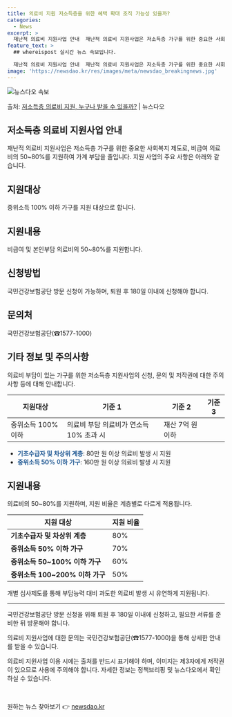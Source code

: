 ```yaml
---
title: 의료비 지원 저소득층을 위한 혜택 확대 조직 가능성 있을까?
categories:
  - News
excerpt: >
  재난적 의료비 지원사업 안내  재난적 의료비 지원사업은 저소득층 가구를 위한 중요한 사회복지 제도로, 비급여…
feature_text: >
  ## whereispost 실시간 뉴스 속보입니다.

  재난적 의료비 지원사업 안내  재난적 의료비 지원사업은 저소득층 가구를 위한 중요한 사회복지 제도로, 비급여…
image: 'https://newsdao.kr/res/images/meta/newsdao_breakingnews.jpg'
---
```


![뉴스다오 속보](https://newsdao.kr/res/images/meta/newsdao_breakingnews.jpg)

<p>출처: <a href="https://newsdao.kr/4486" rel="dofollow">저소득층 의료비 지원, 누구나 받을 수 있을까?</a> | 뉴스다오</p>

<h2 data-ke-size="size26">저소득층 의료비 지원사업 안내</h2>
<p data-ke-size="size16">재난적 의료비 지원사업은 저소득층 가구를 위한 중요한 사회복지 제도로, 비급여 의료비의 50~80%를 지원하여 가계 부담을 줄입니다. 지원 사업의 주요 사항은 아래와 같습니다.</p>

<h2 data-ke-size="size26">지원대상</h2>
<p data-ke-size="size16">중위소득 100% 이하 가구를 지원 대상으로 합니다.</p>

<h2 data-ke-size="size26">지원내용</h2>
<p data-ke-size="size16">비급여 및 본인부담 의료비의 50~80%를 지원합니다.</p>

<h2 data-ke-size="size26">신청방법</h2>
<p data-ke-size="size16">국민건강보험공단 방문 신청이 가능하며, 퇴원 후 180일 이내에 신청해야 합니다.</p>

<h2 data-ke-size="size26">문의처</h2>
<p data-ke-size="size16">국민건강보험공단(☎1577-1000)</p>

<h2 data-ke-size="size26">기타 정보 및 주의사항</h2>
<p data-ke-size="size16">의료비 부담이 있는 가구를 위한 저소득층 지원사업의 신청, 문의 및 저작권에 대한 주의사항 등에 대해 안내합니다.</p>

<table>
    <thead>
        <tr>
            <th>지원대상</th>
            <th>기준 1</th>
            <th>기준 2</th>
            <th>기준 3</th>
        </tr>
    </thead>
    <tbody>
        <tr>
            <td>중위소득 100% 이하</td>
            <td>의료비 부담 의료비가 연소득 10% 초과 시</td>
            <td>재산 7억 원 이하</td>
        </tr>
    </tbody>
</table>

<ul>
    <li><b><span style="color: #1a5490;">기초수급자 및 차상위 계층</span></b>: 80만 원 이상 의료비 발생 시 지원</li>
    <li><b><span style="color: #1a5490;">중위소득 50% 이하 가구</span></b>: 160만 원 이상 의료비 발생 시 지원</li>
</ul>

<h2 data-ke-size="size26">지원내용</h2>
<p data-ke-size="size16">의료비의 50~80%를 지원하며, 지원 비율은 계층별로 다르게 적용됩니다.</p>

<table>
    <thead>
        <tr>
            <th>지원 대상</th>
            <th>지원 비율</th>
        </tr>
    </thead>
    <tbody>
        <tr>
            <td><b>기초수급자 및 차상위 계층</b></td>
            <td>80%</td>
        </tr>
        <tr>
            <td><b>중위소득 50% 이하 가구</b></td>
            <td>70%</td>
        </tr>
        <tr>
            <td><b>중위소득 50~100% 이하 가구</b></td>
            <td>60%</td>
        </tr>
        <tr>
            <td><b>중위소득 100~200% 이하 가구</b></td>
            <td>50%</td>
        </tr>
    </tbody>
</table>

<p data-ke-size="size16">개별 심사제도를 통해 부담능력 대비 과도한 의료비 발생 시 유연하게 지원됩니다.</p>

<hr>

<p data-ke-size="size16">국민건강보험공단 방문 신청을 위해 퇴원 후 180일 이내에 신청하고, 필요한 서류를 준비한 뒤 방문해야 합니다.</p>

<p data-ke-size="size16">의료비 지원사업에 대한 문의는 국민건강보험공단(☎1577-1000)을 통해 상세한 안내를 받을 수 있습니다.</p>

<p data-ke-size="size16">의료비 지원사업 이용 시에는 출처를 반드시 표기해야 하며, 이미지는 제3자에게 저작권이 있으므로 사용에 주의해야 합니다. 자세한 정보는 정책브리핑 및 뉴스다오에서 확인하실 수 있습니다.</p>

<p data-ke-size="size16">&nbsp;</p> 

원하는 뉴스 찾아보기 👉 <a href="https://newsdao.kr" rel="dofollow">newsdao.kr</a>


